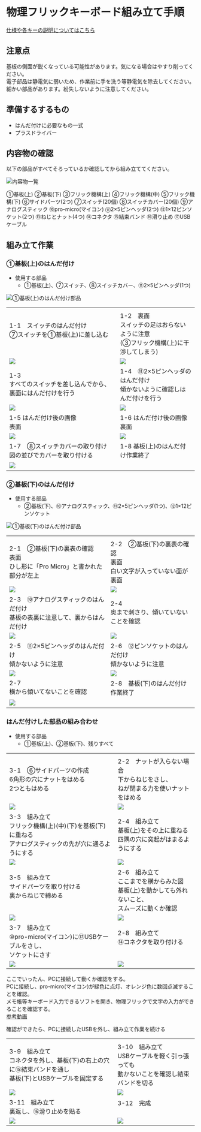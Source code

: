 # 物理フリックキーボード組み立て手順

[仕様や各キーの説明についてはこちら](https://github.com/junya28nya/PhysicalFlick/blob/master/readme.md)

## 注意点
基板の側面が鋭くなっている可能性があります。気になる場合はやすり削ってください。  
電子部品は静電気に弱いため、作業前に手を洗う等静電気を除去してください。  
細かい部品があります。紛失しないように注意してください。

## 準備するするもの
- はんだ付けに必要なもの一式
- プラスドライバー

## 内容物の確認
以下の部品がすべてそろっているか確認してから組み立ててください。

![内容物一覧](https://github.com/junya28nya/PhysicalFlick/blob/master/manual/Resources/01.jpg)

①基板(上)  ②基板(下)  ③フリック機構(上)  ④フリック機構(中)  ⑤フリック機構(下) ⑥サイドパーツ(2つ)  ⑦スイッチ(20個)  ⑧スイッチカバー(20個) ⑨アナログスティック  ⑩pro-micro(マイコン)  ⑪2×5ピンヘッダ(2つ) ⑫1×12ピンソケット(2つ) ⑬ねじとナット(4つ) ⑭コネクタ ⑮結束バンド  ⑯滑り止め ⑰USBケーブル

## 組み立て作業
### ①基板(上)のはんだ付け
- 使用する部品
  - ①基板(上)、⑦スイッチ、⑧スイッチカバー、⑪2×5ピンヘッダ(1つ)

![①基板(上)のはんだ付け部品](https://github.com/junya28nya/PhysicalFlick/blob/master/manual/Resources/02_01.jpg)

| | |
|---|---|
|||
|1-1　スイッチのはんだ付け <br>⑦スイッチを①基板(上)に差し込む <br>　|1-2　裏面 <br> スイッチの足はおらないように注意 <br> (③フリック機構(上)に干渉してしまう)|
|![](https://github.com/junya28nya/PhysicalFlick/blob/master/manual/Resources/02_02.jpg)|![](https://github.com/junya28nya/PhysicalFlick/blob/master/manual/Resources/02_03.jpg)|
|1-3 <br> すべてのスイッチを差し込んでから、裏面にはんだ付けを行う|1-4　⑪2×5ピンヘッダのはんだ付け <br> 傾かないように確認しはんだ付けを行う|
|![](https://github.com/junya28nya/PhysicalFlick/blob/master/manual/Resources/02_04.jpg)|![](https://github.com/junya28nya/PhysicalFlick/blob/master/manual/Resources/02_05.jpg)|
|1-5 はんだ付け後の画像 <br> 表面|1-6 はんだ付け後の画像 <br> 裏面|
|![](https://github.com/junya28nya/PhysicalFlick/blob/master/manual/Resources/02_06.jpg)|![](https://github.com/junya28nya/PhysicalFlick/blob/master/manual/Resources/02_07.jpg)|
|1-7　⑧スイッチカバーの取り付け <br> 図の並びでカバーを取り付ける|1-8 基板(上)のはんだ付け作業終了|
|![](https://github.com/junya28nya/PhysicalFlick/blob/master/manual/Resources/02_08.jpg)|　|

### ②基板(下)のはんだ付け
- 使用する部品
  - ②基板(下)、⑩アナログスティック、⑪2×5ピンヘッダ(1つ)、⑫1×12ピンソケット

![①基板(下)のはんだ付け部品](https://github.com/junya28nya/PhysicalFlick/blob/master/manual/Resources/03_01.jpg)


| | |
|---|---|
|||
|2-1　②基板(下)の裏表の確認　<br>表面　<br>ひし形に「Pro Micro」と書かれた部分が左上|2-2　②基板(下)の裏表の確認　<br>裏面 <br>白い文字が入っていない面が裏面|
|![](https://github.com/junya28nya/PhysicalFlick/blob/master/manual/Resources/03_02.jpg)|![](https://github.com/junya28nya/PhysicalFlick/blob/master/manual/Resources/03_03.jpg)|
|2-3　⑩アナログスティックのはんだ付け　<br>基板の表裏に注意して、裏からはんだ付け|2-4　<br>奥まで刺さり、傾いていないことを確認|
|![](https://github.com/junya28nya/PhysicalFlick/blob/master/manual/Resources/03_04.jpg)|![](https://github.com/junya28nya/PhysicalFlick/blob/master/manual/Resources/03_05.jpg)|
|2-5　⑪2×5ピンヘッダのはんだ付け <br>傾かないように注意|2-6　⑫ピンソケットのはんだ付け<br>傾かないように注意|
|![](https://github.com/junya28nya/PhysicalFlick/blob/master/manual/Resources/03_06.jpg)|![](https://github.com/junya28nya/PhysicalFlick/blob/master/manual/Resources/03_07.jpg)|
|2-7　<br>横から傾いてないことを確認|2-8　基板(下)のはんだ付け作業終了<br>|
|![](https://github.com/junya28nya/PhysicalFlick/blob/master/manual/Resources/03_08.jpg)|　|



### はんだ付けした部品の組み合わせ
- 使用する部品
  - ①基板(上)、②基板(下)、残りすべて


| | |
|---|---|
|||
|3-1　⑥サイドパーツの作成　<br>6角形の穴にナットをはめる<br>2つともはめる|2-2　ナットが入らない場合 <br>下からねじをさし、<br>ねが閉まる力を使いナットをはめる|
|![](https://github.com/junya28nya/PhysicalFlick/blob/master/manual/Resources/04_01.jpg)|![](https://github.com/junya28nya/PhysicalFlick/blob/master/manual/Resources/04_02.jpg)|
|3-3　組み立て<br>フリック機構(上)(中)(下)を基板(下)に重ねる<br>アナログスティックの先が穴に通るようにする|2-4　組み立て<br>基板(上)をその上に重ねる<br>四隅の穴に突起がはまるようにする|
|![](https://github.com/junya28nya/PhysicalFlick/blob/master/manual/Resources/04_03.jpg)|![](https://github.com/junya28nya/PhysicalFlick/blob/master/manual/Resources/04_04.jpg)|
|3-5　組み立て<br>サイドパーツを取り付ける<br>裏からねじで締める<br>　|2-6　組み立て<br>ここまでを横からみた図<br>基板(上)を動かしても外れないこと、<br>スムーズに動くか確認|
|![](https://github.com/junya28nya/PhysicalFlick/blob/master/manual/Resources/04_05.jpg)|![](https://github.com/junya28nya/PhysicalFlick/blob/master/manual/Resources/04_06.jpg)|
|3-7　組み立て<br>⑩pro-micro(マイコン)に⑰USBケーブルをさし、<br>ソケットにさす|2-8　組み立て<br>⑭コネクタを取り付ける<br>　|
|![](https://github.com/junya28nya/PhysicalFlick/blob/master/manual/Resources/04_08.jpg)|![](https://github.com/junya28nya/PhysicalFlick/blob/master/manual/Resources/04_09.jpg)|

ここでいったん、PCに接続して動くか確認をする。  
PCに接続し、pro-micro(マイコン)が緑色に点灯、オレンジ色に数回点滅することを確認。  
メモ帳等キーボード入力できるソフトを開き、物理フリックで文字の入力ができることを確認する。  
[参考動画](https://youtu.be/PQrwTX5ErzM)

確認ができたら、PCに接続したUSBを外し、組み立て作業を続ける

| | |
|---|---|
|||
|3-9　組み立て<br>コネクタを外し、基板(下)の右上の穴に⑮結束バンドを通し<br>基板(下)とUSBケーブルを固定する|3-10　組み立て<br>USBケーブルを軽く引っ張っても<br>動かないことを確認し結束バンドを切る　|
|![](https://github.com/junya28nya/PhysicalFlick/blob/master/manual/Resources/04_10.jpg)|![](https://github.com/junya28nya/PhysicalFlick/blob/master/manual/Resources/04_11.jpg)|
|3-11　組み立て<br>裏返し、⑯滑り止めを貼る|3-12　完成<br>　|
|![](https://github.com/junya28nya/PhysicalFlick/blob/master/manual/Resources/04_12.jpg)|![](https://github.com/junya28nya/PhysicalFlick/blob/master/manual/Resources/04_13.jpg)|
